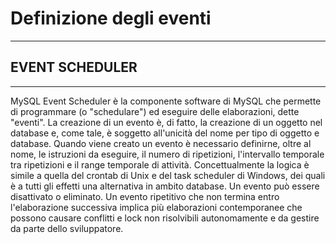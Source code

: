 # Definizione degli eventi
------------------------------

## EVENT SCHEDULER
------------------------------

MySQL Event Scheduler è la componente software di MySQL che permette di programmare (o "schedulare") ed eseguire delle elaborazioni, dette "eventi".
La creazione di un evento è, di fatto, la creazione di un oggetto nel database e, come tale, è soggetto all'unicità del nome per tipo di oggetto e database.
Quando viene creato un evento è necessario definirne, oltre al nome, le istruzioni da eseguire, il numero di ripetizioni, l'intervallo temporale tra ripetizioni e il range temporale di attività.
Concettualmente la logica è simile a quella del crontab di Unix e del task scheduler di Windows, dei quali è a tutti gli effetti una alternativa in ambito database.
Un evento può essere disattivato o eliminato.
Un evento ripetitivo che non termina entro l'elaborazione successiva implica più elaborazioni contemporanee che possono causare conflitti e lock non risolvibili autonomamente e da gestire da parte dello sviluppatore.

